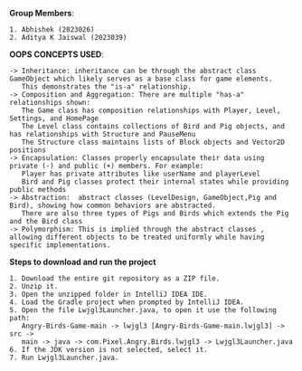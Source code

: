 **Group Members**:

    1. Abhishek (2023026)
    2. Aditya K Jaiswal (2023039)

**OOPS CONCEPTS USED**:

    -> Inheritance: inheritance can be through the abstract class GameObject which likely serves as a base class for game elements.
       This demonstrates the "is-a" relationship.
    -> Composition and Aggregation: There are multiple "has-a" relationships shown:
       The Game class has composition relationships with Player, Level, Settings, and HomePage
       The Level class contains collections of Bird and Pig objects, and has relationships with Structure and PauseMenu
       The Structure class maintains lists of Block objects and Vector2D positions
    -> Encapsulation: Classes properly encapsulate their data using private (-) and public (+) members. For example:
       Player has private attributes like userName and playerLevel
       Bird and Pig classes protect their internal states while providing public methods
    -> Abstraction:  abstract classes (LevelDesign, GameObject,Pig and Bird), showing how common behaviors are abstracted.
       There are also three types of Pigs and Birds which extends the Pig and the Bird class 
    -> Polymorphism: This is implied through the abstract classes , allowing different objects to be treated uniformly while having specific implementations.

**Steps to download and run the project**
    
    1. Download the entire git repository as a ZIP file.
    2. Unzip it.
    3. Open the unzipped folder in IntelliJ IDEA IDE.
    4. Load the Gradle project when prompted by IntelliJ IDEA. 
    5. Open the file Lwjgl3Launcher.java, to open it use the following path:
       Angry-Birds-Game-main -> lwjgl3 [Angry-Birds-Game-main.lwjgl3] -> src -> 
       main -> java -> com.Pixel.Angry.Birds.lwjgl3 -> Lwjgl3Launcher.java
    6. If the JDK version is not selected, select it.
    7. Run Lwjgl3Launcher.java.
